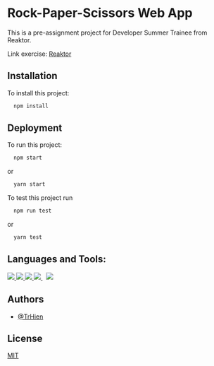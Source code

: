 # Rock-Paper-Scissors Web App

This is a pre-assignment project for Developer Summer Trainee from Reaktor.

Link exercise: [Reaktor](https://www.reaktor.com/assignment-2022-developers/)

## Installation

To install this project:

```bash
  npm install
```

## Deployment

To run this project:

```bash
  npm start
```

or

```bash
  yarn start
```

To test this project run

```bash
  npm run test
```

or

```bash
  yarn test
```

## Languages and Tools:

<p align="left"> 
    <a href="https://reactjs.org/" target="_blank"> <img src="https://img.icons8.com/color/48/000000/react-native.png"/> </a>
    <a href="https://developer.mozilla.org/en-US/docs/Web/JavaScript" target="_blank"> <img src="https://img.icons8.com/color/48/000000/javascript.png"/> </a> 
    <a href="https://getbootstrap.com" target="_blank"> <img src="https://img.icons8.com/color/48/000000/bootstrap.png"/> </a> 
    <a style="padding-right:8px;" href="https://nodejs.org" target="_blank"> <img src="https://img.icons8.com/color/48/000000/nodejs.png"/> </a> 
    <a href="https://jestjs.io/" target="_blank"> <img src="https://img.icons8.com/external-tal-revivo-shadow-tal-revivo/24/000000/external-jest-can-collect-code-coverage-information-from-entire-projects-logo-shadow-tal-revivo.png"/> </a> 
</p>

## Authors

-  [@TrHien](https://www.github.com/TrHien)

## License

[MIT](https://choosealicense.com/licenses/mit/)
